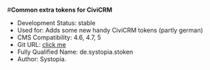 #**Common extra tokens for CiviCRM**


- Development Status: stable
- Used for: Adds some new handy CiviCRM tokens (partly german)
- CMS Compatibility: 4.6, 4.7, 5
- Git URL: [click me](https://github.com/systopia/de.systopia.stoken)
- Fully Qualified Name: de.systopia.stoken
- Author: Systopia.


